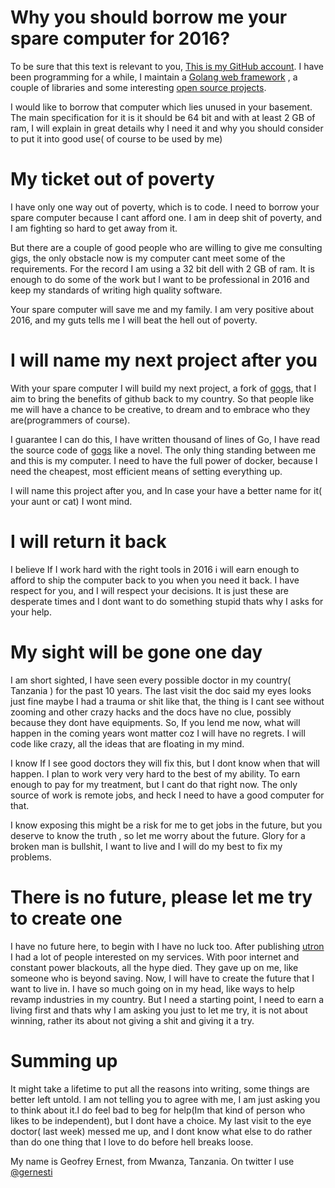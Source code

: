 # Why you should borrow me your spare computer for 2016?

To be sure that this text is relevant to you, [This is my GitHub
account](https://github.com/gernest). I have been programming for a while, I
maintain a [Golang web framework](https://github.com/gernest/utron) , a couple of
libraries and some interesting [open source
projects](https://github.com/gernest/hero).

I would like to borrow that computer which lies unused in your basement. The
main specification for it is it should be 64 bit and with at least 2 GB of ram,
I will explain in great details why I need it and why you should consider to put
it into good use( of course to be used by me) 


# My ticket out of poverty

I have only one way out of poverty, which is to code. I need to borrow your
spare computer because I cant afford one. I am in deep shit of poverty, and I am
fighting so hard to get away from it.

But there are a couple of good people who are willing to give me consulting
gigs, the only obstacle now is my computer cant meet some of the requirements.
For the record I am using a 32 bit dell with 2 GB of ram. It is enough to do
some of the work but I want to be professional in 2016 and keep my standards of
writing high quality software.

Your spare computer will save me and my family. I am very positive about 2016,
and my guts tells me I will beat the hell out of poverty.

# I will name my next project after you

With your spare computer I will build my next project, a fork of
[gogs](https://github.com/gogits/gogs), that
I aim to bring the benefits of github back to my country. So that people like me
will have a chance to be creative, to dream and to embrace who they
are(programmers of course).

I guarantee I can do this, I have written thousand of lines of Go, I have read
the source code of [gogs](https://github.com/gogits/gogs) like a novel. The only
thing standing between me and
this is my computer. I need to have the full power of docker, because I need the
cheapest, most efficient means of setting everything up.

I will name this project after you, and In case your have a better name for it(
your aunt or cat) I wont mind.

# I will return it back

I believe If I work hard with the right tools in 2016 i will earn enough to
afford to ship the computer back to you when you need it back. I have respect
for you, and I will respect your decisions. It is just these are desperate times
and I dont want to do something stupid thats why I asks for your help.

# My sight will be gone one day

I am short sighted, I have seen every possible doctor in my country( Tanzania )
for the past 10 years. The last visit the doc said my eyes looks just fine maybe
I had a trauma or shit like that, the thing is I cant see without zooming and
other crazy hacks and the docs have no clue, possibly because they dont have
equipments. So, If you lend me now, what will happen in the coming years wont
matter coz I will  have no regrets. I will code like crazy, all the ideas that
are floating in my mind.

I know If I see good doctors they will fix this, but I dont know when that will
happen. I plan to work very very hard to the best of my ability. To earn enough
to pay for my treatment, but I cant do that right now. The only source of work
is remote jobs, and heck I need to have a good computer for that. 

I know exposing this might be a risk for me to get jobs in the future, but you
deserve to know the truth , so let me worry about the future. Glory for a broken
man is bullshit, I want to live and I will do my best to fix my problems.

# There is no future, please let me try to create one

I have no future here, to begin with I have no luck too. After publishing
[utron](https://github.com/gernest/utron) I had a lot of people interested on my
services. With poor internet
and constant power blackouts, all the hype died. They gave up on me, like
someone who is beyond saving. Now, I will have to create the future that I want
to live in. I have so much going on in my head, like ways to help revamp
industries in my country. But I need a starting point, I need to earn a living
first and thats why I am asking you just to let me try, it is not about winning,
rather its about not giving a shit and giving it a try.

# Summing up

It might take a lifetime to put all the reasons into writing, some things are
better left untold. I am not telling you to agree with me, I am just asking you
to think about it.I do feel bad to beg for help(Im that kind of person who likes
to be independent), but I dont have a choice. My last visit to the eye doctor( last
week) messed me up, and I dont know what else to do rather than do one thing that
I love to do before hell breaks loose.

My name is Geofrey Ernest, from Mwanza, Tanzania. On twitter I use
[@gernesti](https://twitter.com/gernesti)
